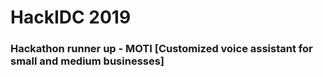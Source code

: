 # HackIDC 2019
### Hackathon runner up - MOTI [Customized voice assistant for small and medium businesses]
